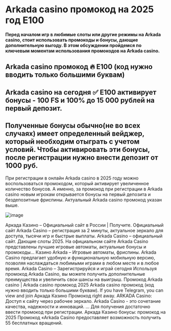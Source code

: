 # Arkada casino промокод на 2025 год E100

**Перед началом игр в любимые слоты или другие режимы на Arkada casino, стоит использовать промокоды и бонусы, дающие дополнительную выгоду. В этом обсуждении пройдемся по ключевым моментам использования промокодов на Arkada casino.**

## Arkada casino промокод 🔥 E100 (код нужно вводить только большими буквам)

## Arkada casino на сегодня ✅ E100 активирует бонусы - 100 FS и 100% до 15 000 рублей на первый депозит. 

## Полученные бонусы обычно(не во всех случаях) имеет определенный вейджер, который необходим отыграть с учетом условий. Чтобы активировать эти бонусы, после регистрации нужно внести депозит от 1000 руб.

При регистрации в онлайн Arkada casino в 2025 году можно воспользоваться промокодом, который активирует увеличенное количество бонусов. А именно, за промокод при регистрации в Arkada casino новым игрокам открывается бонусы на первый депозита и бездепозитные фриспины. Актуальный Arkada casino промокод указан выше.

![image](https://github.com/user-attachments/assets/5dfdb72b-3800-4039-8120-bc0f620dd0a7)


Аркада Казино – Официальный сайт в России | Получите. Официальный сайт Arkada Casino – регистрация за 2 минуты, актуальное зеркало для доступа, тысячи игр и быстрые выплаты.
Arkada Casino – официальный сайт. Дающие слоты 2025.
На официальном сайте Arkada Casino представлены лучшие игровые автоматы, актуальные бонусы и промокоды...
Казино Arkada – Игровые автоматы, фриспины.
Arkada Casino предлагает удобную и функциональную мобильную версию, позволяя наслаждаться любимыми играми в любом месте и в любое время.
Arkada Casino – Зарегистрируйся и играй сегодня
Используя промокод Arkada Casino, вы можете получить дополнительные преимущества и увеличить свои шансы на выигрыш.
Промокод Arkada casino | Arkada casino промокод 2025
Arkada casino промокод (код нужно вводить только большими буквам).
If you have Telegram, you can view and join Аркада Казино Промокод right away.
ARKADA Casino: Доступ к сайту через рабочее зеркало.
Arkada Casino - это сочетание качества, надежности и инноваций. ... Для получения достаточно ввести промокод при регистрации.
Аркада Казино бонусы: промокод на 2025 Промокод «Arkada Casino предоставляет возможность получить 55 бесплатных вращений.
